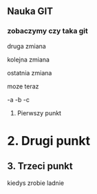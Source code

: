 ## Nauka GIT
### zobaczymy czy taka **git**

druga zmiana

kolejna zmiana

ostatnia zmiana

moze teraz

-a
-b
-c

1. Pierwszy punkt
# 2. Drugi punkt
## 3. Trzeci punkt

kiedys
  zrobie
    ladnie 
